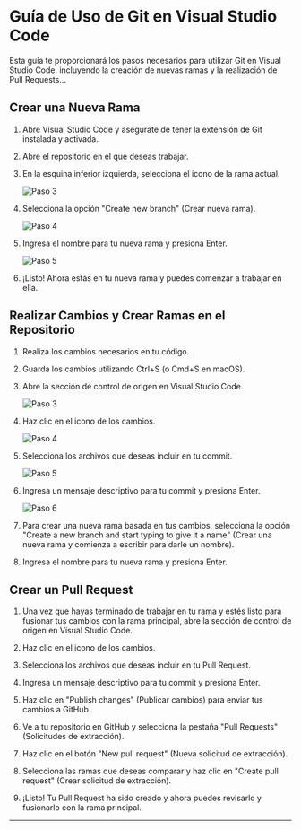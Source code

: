 # Guía de Uso de Git en Visual Studio Code

Esta guía te proporcionará los pasos necesarios para utilizar Git en Visual Studio Code, incluyendo la creación de nuevas ramas y la realización de Pull Requests...

## Crear una Nueva Rama


1. Abre Visual Studio Code y asegúrate de tener la extensión de Git instalada y activada.


2. Abre el repositorio en el que deseas trabajar.

3. En la esquina inferior izquierda, selecciona el icono de la rama actual.

   ![Paso 3](imagenes/paso3.png)

4. Selecciona la opción "Create new branch" (Crear nueva rama).

   ![Paso 4](imagenes/paso4.png)

5. Ingresa el nombre para tu nueva rama y presiona Enter.

   ![Paso 5](imagenes/paso5.png)

6. ¡Listo! Ahora estás en tu nueva rama y puedes comenzar a trabajar en ella.

## Realizar Cambios y Crear Ramas en el Repositorio

1. Realiza los cambios necesarios en tu código.

2. Guarda los cambios utilizando Ctrl+S (o Cmd+S en macOS).

3. Abre la sección de control de origen en Visual Studio Code.

   ![Paso 3](imagenes/paso3-2.png)

4. Haz clic en el icono de los cambios.

   ![Paso 4](imagenes/paso4-2.png)

5. Selecciona los archivos que deseas incluir en tu commit.

   ![Paso 5](imagenes/paso5-2.png)

6. Ingresa un mensaje descriptivo para tu commit y presiona Enter.

   ![Paso 6](imagenes/paso6-2.png)

7. Para crear una nueva rama basada en tus cambios, selecciona la opción "Create a new branch and start typing to give it a name" (Crear una nueva rama y comienza a escribir para darle un nombre).

  
8. Ingresa el nombre para tu nueva rama y presiona Enter.


## Crear un Pull Request

1. Una vez que hayas terminado de trabajar en tu rama y estés listo para fusionar tus cambios con la rama principal, abre la sección de control de origen en Visual Studio Code.


2. Haz clic en el icono de los cambios.



3. Selecciona los archivos que deseas incluir en tu Pull Request.



4. Ingresa un mensaje descriptivo para tu commit y presiona Enter.


5. Haz clic en "Publish changes" (Publicar cambios) para enviar tus cambios a GitHub.


6. Ve a tu repositorio en GitHub y selecciona la pestaña "Pull Requests" (Solicitudes de extracción).


7. Haz clic en el botón "New pull request" (Nueva solicitud de extracción).


8. Selecciona las ramas que deseas comparar y haz clic en "Create pull request" (Crear solicitud de extracción).


9. ¡Listo! Tu Pull Request ha sido creado y ahora puedes revisarlo y fusionarlo con la rama principal.

---

